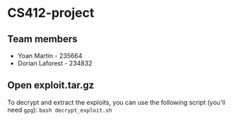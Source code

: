 # CS412-project

## Team members
- Yoan Martin - 235664
- Dorian Laforest - 234832

## Open exploit.tar.gz
To decrypt and extract the exploits, you can use the following script (you'll need `gpg`):
`bash decrypt_exploit.sh`
